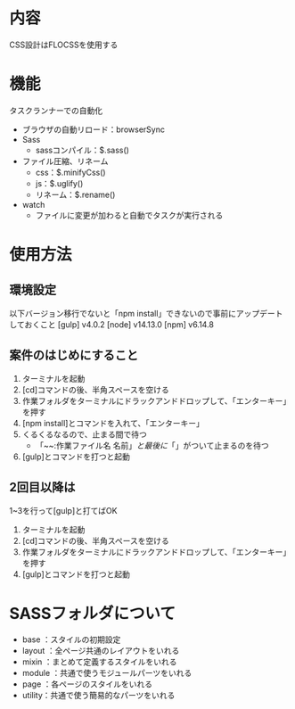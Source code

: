 # 内容
CSS設計はFLOCSSを使用する

# 機能
タスクランナーでの自動化
- ブラウザの自動リロード：browserSync
- Sass
	- sassコンパイル：$.sass()
- ファイル圧縮、リネーム
	- css：$.minifyCss()
	- js：$.uglify()
	- リネーム：$.rename()
- watch
	- ファイルに変更が加わると自動でタスクが実行される

# 使用方法
## 環境設定
以下バージョン移行でないと「npm install」できないので事前にアップデートしておくこと
[gulp] v4.0.2
[node] v14.13.0
[npm]  v6.14.8

## 案件のはじめにすること
1. ターミナルを起動
2. [cd]コマンドの後、半角スペースを空ける
3. 作業フォルダをターミナルにドラックアンドドロップして、「エンターキー」を押す
4. [npm install]とコマンドを入れて、「エンターキー」
5. くるくるなるので、止まる間で待つ
	- 「~~:作業ファイル名 名前$」と最後に「$」がついて止まるのを待つ
6. [gulp]とコマンドを打つと起動

## 2回目以降は
1~3を行って[gulp]と打てばOK
1. ターミナルを起動
2. [cd]コマンドの後、半角スペースを空ける
3. 作業フォルダをターミナルにドラックアンドドロップして、「エンターキー」を押す
4. [gulp]とコマンドを打つと起動

# SASSフォルダについて
- base   ：スタイルの初期設定
- layout ：全ページ共通のレイアウトをいれる
- mixin  ：まとめて定義するスタイルをいれる
- module ：共通で使うモジュールパーツをいれる
- page   ：各ページのスタイルをいれる
- utility：共通で使う簡易的なパーツをいれる





